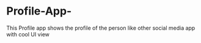 # Profile-App-
This Profile app shows the profile of the person like other social media app with cool UI view
